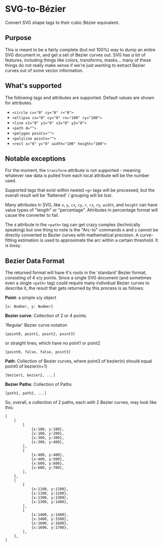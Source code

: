 # SVG-to-Bézier
Convert SVG shape tags to their cubic Bézier equivalent.

## Purpose
This is meant to be a fairly complete (but not 100%) way to dump an entire
SVG document in, and get a set of Bezier curves out. SVG has *a lot* of features, 
including things like colors, transforms, masks... many of these things do not really 
make sense if we're just wanting to extract Bezier curves out of some vector information.

## What's supported
The following tags and attributes are supported. Default values are shown for attributes.
 - `<circle cx="0" cy="0" r="0">`
 - `<ellipse cx="0" cy="0" rx="100" ry="100">`
 - `<line x1="0" y1="0" x2="0" y2="0">`
 - `<path d="">`
 - `<polygon points="">`
 - `<polyline points="">`
 - `<rect x="0" y="0" width="100" height="100">`

## Notable exceptions
For the moment, the `transform` attribute is not supported - meaning whatever 
raw data is pulled from each local attribute will be the number used.

Supported tags that exist within nested `<g>` tags will be processed, but the 
overall result will be 'flattened' / grouping will be lost.

Many attributes in SVG, like `x`, `y`, `cx`, `cy`, `r`, `rx`, `ry`, 
`width`, and `height` can have value types of "length" or "percentage". Attributes 
in percentage format will cause the converter to fail.

The `d` attribute in the `<path>` tag can get crazy complex (technically speaking) 
but one thing to note is the "Arc-to" commands `A` and `a` cannot be directly converted 
to Bezier curves with mathematical precision. A curve-fitting estimation is used to 
approximate the arc within a certain threshold. It is lossy.

## Bezier Data Format
The returned format will have it's roots in the 'standard' Bezier
format, consisting of 4 x/y points. Since a single SVG document 
(and sometimes even a single `<path>` tag) could require many 
individual Bezier curves to describe it, the result that gets 
returned by this process is as follows:

**Point**: a simple x/y object
```
{x: Number, y: Number}
```

**Bezier curve**: Collection of 2 or 4 points.

'Regular' Bezier curve notation
```
[point0, point1, point2, point3]
```
or straight lines, which have no point1 or point2
```
[point0, false, false, point3]
```

**Path**: Collection of Bezier curves, where point3 of bezier(n) should equal point0 of bezier(n+1)
```
[bezier1, bezier2, ...]
```

**Bezier Paths**: Collection of Paths
```
[path1, path2, ...]
```

So, overall, a collection of 2 paths, each with 2 Bezier curves, may look like this:
```
[
	[
		[
			{x:100, y:100},
			{x:100, y:200},
			{x:300, y:300},
			{x:300, y:400},
		],
		[
			{x:400, y:400},
			{x:400, y:500},
			{x:600, y:600},
			{x:600, y:700},
		],
	],
	[
		[
			{x:1100, y:1100},
			{x:1100, y:1200},
			{x:1300, y:1300},
			{x:1300, y:1400},
		],
		[
			{x:1400, y:1400},
			{x:1400, y:1500},
			{x:1600, y:1600},
			{x:1600, y:1700},
		],
	],
]
```
